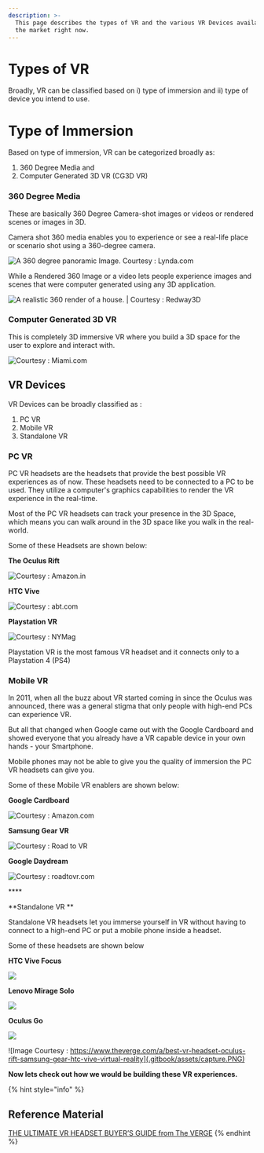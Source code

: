 ```yaml
---
description: >-
  This page describes the types of VR and the various VR Devices available in
  the market right now.
---
```


# Types of VR

Broadly, VR can be classified based on i) type of immersion and ii) type of device you intend to use.

# Type of Immersion

Based on type of immersion, VR can be categorized broadly as: 

1. 360 Degree Media and  
2. Computer Generated 3D VR \(CG3D VR\)

### 360 Degree Media

These are basically 360 Degree Camera-shot images or videos or rendered scenes or images in 3D.

Camera shot 360 media enables you to experience or see a real-life place or scenario shot using a 360-degree camera.

![A 360 degree panoramic Image. Courtesy : Lynda.com](.gitbook/assets/image-12.png)

While a Rendered 360 Image or a video lets people experience images and scenes that were computer generated using any 3D application.

![A realistic 360 render of a house. \| Courtesy : Redway3D](.gitbook/assets/image-24.png)

### Computer Generated 3D VR

This is completely 3D immersive VR where you build a 3D space for the user to explore and interact with.

![Courtesy : Miami.com](.gitbook/assets/image-8.png)

## VR Devices

VR Devices can be broadly classified as :  
1. PC VR  
2. Mobile VR  
3. Standalone VR

### PC VR

PC VR headsets are the headsets that provide the best possible VR experiences as of now. These headsets need to be connected to a PC to be used. They utilize a computer's graphics capabilities to render the VR experience in the real-time.

Most of the PC VR headsets can track your presence in the 3D Space, which means you can walk around in the 3D space like you walk in the real-world.

Some of these Headsets are shown below:

**The Oculus Rift**

![Courtesy : Amazon.in](.gitbook/assets/image-4.png)

**HTC Vive**

![Courtesy : abt.com](.gitbook/assets/image-11.png)

**Playstation VR**

![Courtesy : NYMag](.gitbook/assets/image-3.png)

Playstation VR is the most famous VR headset and it connects only to a Playstation 4 \(PS4\)

### Mobile VR

In 2011, when all the buzz about VR started coming in since the Oculus was announced, there was a general stigma that only people with high-end PCs can experience VR.

But all that changed when Google came out with the Google Cardboard and showed everyone that you already have a VR capable device in your own hands - your Smartphone.  

Mobile phones may not be able to give you the quality of immersion the PC VR headsets can give you.

Some of these Mobile VR enablers are shown below:

**Google Cardboard**

![Courtesy : Amazon.com](.gitbook/assets/image-15.png)

**Samsung Gear VR**

![Courtesy : Road to VR](.gitbook/assets/image-5.png)

**Google Daydream**

![Courtesy : roadtovr.com](.gitbook/assets/image-1.png)

\*\*\*\*

**Standalone VR **

Standalone VR headsets let you immerse yourself in VR without having to connect to a high-end PC or put a mobile phone inside a headset.

Some of these headsets are shown below

**HTC Vive Focus**

![](https://lh4.googleusercontent.com/7klLLc2vaGJ2W1iuApn8sF4_jH9O1Rk4b7H7H4GHJCC9GBikwZstZvHfIhCvYhxBZjCziqjrpl8ZvoW3WvJO_vFr-cfuMT4c3HgL8u6GTqjbDCZIOgc2OuIAYIb2KKLh-WV1B2XDQtM)

**Lenovo Mirage Solo**

![](https://lh4.googleusercontent.com/mvkkXvYbhVYSTcGGlWeWTjxpEyC53_Dj4NQhSMHehWdex_vg_v_dDs-XMjRbSJvTcStpfbu86AG6jlrWwND5RkhZ_p2FanfVxEneoSBw3suc7_5HfVhIaG0qJFtoY3P2G0cBYbL0xVA)

**Oculus Go**

![](https://lh5.googleusercontent.com/QaNThwqczopdzGqToH5ZX6cX22ivN912orZNPlmpo-EkQXVEauZtWxww_Hstcf6TKQPH1TPUX0gezkuOCxGhhweTa79DoWzuvMflUhE1Bg0AYCVSV9IGQAKf1-H59HFZV5h97YbJIi4)

![Image Courtesy : https://www.theverge.com/a/best-vr-headset-oculus-rift-samsung-gear-htc-vive-virtual-reality](.gitbook/assets/capture.PNG)

**Now lets check out how we would be building these VR experiences.**

{% hint style="info" %}
## Reference Material

[THE ULTIMATE VR HEADSET BUYER’S GUIDE from The VERGE](https://www.theverge.com/a/best-vr-headset-oculus-rift-samsung-gear-htc-vive-virtual-reality)
{% endhint %}

